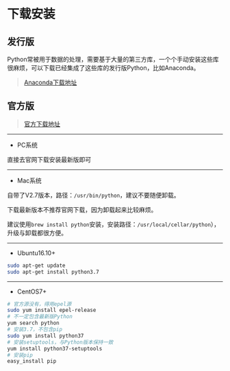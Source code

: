 # 下载安装

## 发行版

Python常被用于数据的处理，需要基于大量的第三方库，一个个手动安装这些库很麻烦，可以下载已经集成了这些库的发行版Python，比如Anaconda。

> [Anaconda下载地址](https://www.anaconda.com/download/)

## 官方版

> [官方下载地址](https://www.python.org/downloads/)

---

- PC系统

直接去官网下载安装最新版即可

---

- Mac系统

自带了V2.7版本，路径：`/usr/bin/python`，建议不要随便卸载。

下载最新版本不推荐官网下载，因为卸载起来比较麻烦。

建议使用`brew install python`安装，安装路径：`/usr/local/cellar/python`），升级与卸载都很方便。

---

- Ubuntu16.10+

```bash
sudo apt-get update
sudo apt-get install python3.7
```

---

- CentOS7+

```bash
# 官方源没有，得用epel源
sudo yum install epel-release
# 不一定包含最新版Python
yum search python
# 安装3.7，不包含pip
sudo yum install python37
# 安装setuptools，与Python版本保持一致
yum install python37-setuptools
# 安装pip
easy_install pip
```
